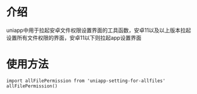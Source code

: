 # 介绍
uniapp中用于拉起安卓文件权限设置界面的工具函数，安卓11以及以上版本拉起设置所有文件权限的界面，安卓11以下则拉起app设置界面

# 使用方法
```
import allFilePermission from 'uniapp-setting-for-allfiles'
allFilePermission()
```